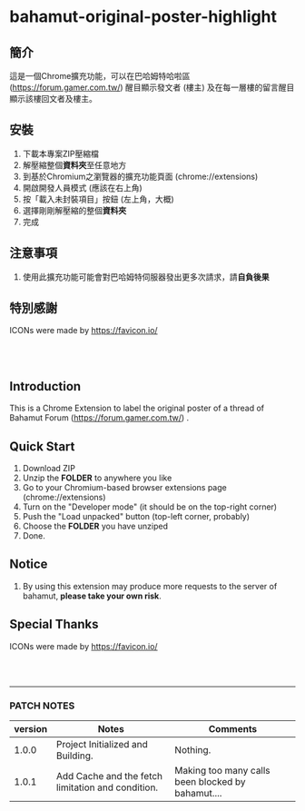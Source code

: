 # bahamut-original-poster-highlight

## 簡介
這是一個Chrome擴充功能，可以在巴哈姆特哈啦區 (https://forum.gamer.com.tw/) 醒目顯示發文者 (樓主) 及在每一層樓的留言醒目顯示該樓回文者及樓主。

## 安裝
1. 下載本專案ZIP壓縮檔
2. 解壓縮整個**資料夾**至任意地方
3. 到基於Chromium之瀏覽器的擴充功能頁面 (chrome://extensions)
4. 開啟開發人員模式 (應該在右上角)
5. 按「載入未封裝項目」按鈕 (左上角，大概)
6. 選擇剛剛解壓縮的整個**資料夾**
7. 完成

## 注意事項
1. 使用此擴充功能可能會對巴哈姆特伺服器發出更多次請求，請**自負後果**

## 特別感謝
ICONs were made by https://favicon.io/

<br>
<br>

## Introduction

This is a Chrome Extension to label the original poster of a thread of Bahamut Forum (https://forum.gamer.com.tw/) .

## Quick Start
1. Download ZIP
2. Unzip the **FOLDER** to anywhere you like
3. Go to your Chromium-based browser extensions page (chrome://extensions)
4. Turn on the "Developer mode" (it should be on the top-right corner)
5. Push the "Load unpacked" button (top-left corner, probably)
6. Choose the **FOLDER** you have unziped
7. Done.

## Notice
1. By using this extension may produce more requests to the server of bahamut, **please take your own risk**.

## Special Thanks
ICONs were made by https://favicon.io/

<br>
<br>

***
### PATCH NOTES

| version | Notes | Comments |
| ---     | ---   | -------------------------------|
| 1.0.0   | Project Initialized and Building. | Nothing. |
| 1.0.1   | Add Cache and the fetch limitation and condition. | Making too many calls been blocked by bahamut.... |
